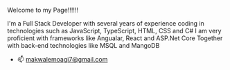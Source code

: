 Welcome to my Page!!!!!!

I'm a Full Stack Developer with several years of experience coding in technologies such as JavaScript, TypeScript, HTML, CSS and C#
I am very proficient with frameworks like Angualar, React and ASP.Net Core 
Together with back-end technologies like MSQL and MangoDB

- 📫 makwalemoagi7@gmail.com
